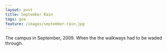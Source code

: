 ```yaml
--- 
layout: post
title: September Rain
tags: goa
feature: /images/september-rain.jpg
---
```


The campus in September, 2009. When the the walkways had to be waded through.
